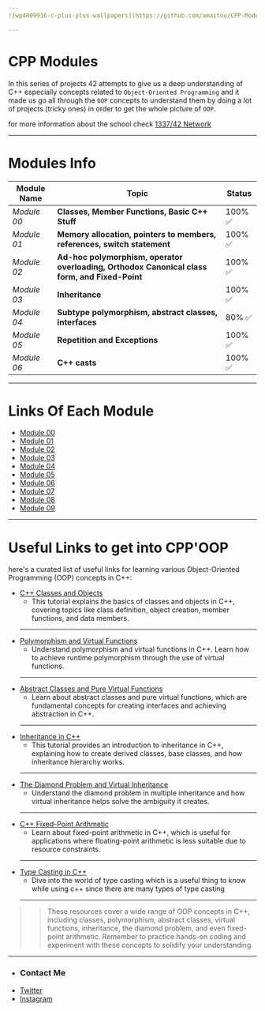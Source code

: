 ```yaml
---
![wp4009916-c-plus-plus-wallpapers](https://github.com/amaitou/CPP-Modules/assets/49293816/a37d8454-fada-44a5-868e-5291f419093a)

---
```

# CPP Modules

In this series of projects 42 attempts to give us a deep understanding of C++ especially concepts related to `Object-Oriented Programming` and it made us go all through the `OOP` concepts to understand them by doing a lot of projects (tricky ones) in order to get the whole picture of `OOP`.

for more information about the school check [1337/42 Network](https://github.com/amaitou/1337)

---

# Modules Info

| Module Name | Topic                                                   | Status |
| ----------- | ------------------------------------------------------------- | -------- |
| _Module 00_   | **Classes, Member Functions, Basic C++ Stuff**                    |100% ✅ |
| _Module 01_   | **Memory allocation, pointers to members, references, switch statement** | 100% ✅ |
| _Module 02_   | **Ad-hoc polymorphism, operator overloading, Orthodox Canonical class form, and Fixed-Point** | 100% ✅ |
| _Module 03_   | **Inheritance**       | 100% ✅ |
| _Module 04_   | **Subtype polymorphism, abstract classes, interfaces**            | 80% ✅  |
| _Module 05_	| **Repetition and Exceptions**														| 100% ✅
| _Module 06_	| **C++ casts**														| 100% ✅

---

# Links Of Each Module

- [Module 00](https://github.com/amaitou/CPP-Modules/tree/master/Module-00)
- [Module 01](https://github.com/amaitou/CPP-Modules/tree/master/Module-01)
- [Module 02](https://github.com/amaitou/CPP-Modules/tree/master/Module-02)
- [Module 03](https://github.com/amaitou/CPP-Modules/tree/master/Module-03)
- [Module 04](https://github.com/amaitou/CPP-Modules/tree/master/Module-04)
- [Module 05](https://github.com/amaitou/CPP-Modules/tree/master/Module-05)
- [Module 06](https://github.com/amaitou/CPP-Modules/tree/master/Module-06)
- [Module 07](https://github.com/amaitou/CPP-Modules/tree/master/Module-07)
- [Module 08](https://github.com/amaitou/CPP-Modules/tree/master/Module-08)
- [Module 09](https://github.com/amaitou/CPP-Modules/tree/master/Module-09)

---

# Useful Links to get into CPP'OOP

here's a curated list of useful links for learning various Object-Oriented Programming (OOP) concepts in C++:

- [C++ Classes and Objects](https://www.geeksforgeeks.org/c-classes-and-objects/)
	- This tutorial explains the basics of classes and objects in C++, covering topics like class definition, object creation, member functions, and data members.
	---
- [Polymorphism and Virtual Functions](https://www.tutorialspoint.com/cplusplus/cpp_polymorphism.htm)
	-  Understand polymorphism and virtual functions in C++. Learn how to achieve runtime polymorphism through the use of virtual functions.
	---
- [Abstract Classes and Pure Virtual Functions](https://www.geeksforgeeks.org/pure-virtual-functions-and-abstract-classes/)
	- Learn about abstract classes and pure virtual functions, which are fundamental concepts for creating interfaces and achieving abstraction in C++.
	---
- [Inheritance in C++](https://www.learncpp.com/cpp-tutorial/111-introduction-to-inheritance/)
	- This tutorial provides an introduction to inheritance in C++, explaining how to create derived classes, base classes, and how inheritance hierarchy works.
	---
- [The Diamond Problem and Virtual Inheritance](https://www.geeksforgeeks.org/multiple-inheritance-in-c/)
	- Understand the diamond problem in multiple inheritance and how virtual inheritance helps solve the ambiguity it creates.
	---
- [C++ Fixed-Point Arithmetic](https://embeddedartistry.com/blog/2018/07/12/simple-fixed-point-conversion-in-c/)
	-  Learn about fixed-point arithmetic in C++, which is useful for applications where floating-point arithmetic is less suitable due to resource constraints.
	---
- [Type Casting in C++](https://www.prepbytes.com/blog/cpp-programming/type-casting-in-cpp/#:~:text=Type%20casting%20in%20C%2B%2B%20refers,requires%20a%20different%20data%20type.)
	- Dive into the world of type casting which is a useful thing to know while using c++ since there are many types of type casting
	---

>> These resources cover a wide range of OOP concepts in C++, including classes, polymorphism, abstract classes, virtual functions, inheritance, the diamond problem, and even fixed-point arithmetic. Remember to practice hands-on coding and experiment with these concepts to solidify your understanding.

---

- ### **Contact Me**

* [Twitter][_1]
* [Instagram][_2]

[_1]: https://twitter.com/amait0u
[_2]: https://www.instagram.com/amait0u
